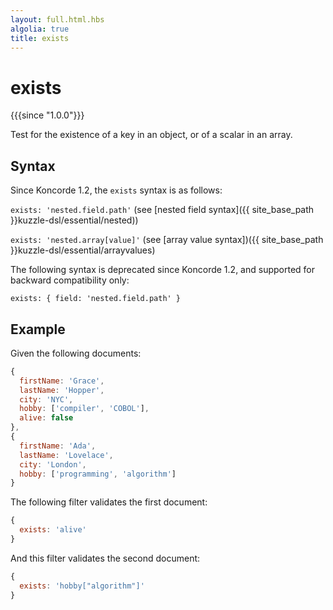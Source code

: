 ```yaml
---
layout: full.html.hbs
algolia: true
title: exists
---
```


# exists

{{{since "1.0.0"}}}

Test for the existence of a key in an object, or of a scalar in an array.  

## Syntax

Since Koncorde 1.2, the `exists` syntax is as follows:

`exists: 'nested.field.path'`
(see [nested field syntax]({{ site_base_path }}kuzzle-dsl/essential/nested))

`exists: 'nested.array[value]'`
(see [array value syntax])({{ site_base_path }}kuzzle-dsl/essential/arrayvalues)

The following syntax is deprecated since Koncorde 1.2, and supported for backward compatibility only:

`exists: { field: 'nested.field.path' }`

## Example

Given the following documents:

```javascript
{
  firstName: 'Grace',
  lastName: 'Hopper',
  city: 'NYC',
  hobby: ['compiler', 'COBOL'],
  alive: false
},
{
  firstName: 'Ada',
  lastName: 'Lovelace',
  city: 'London',
  hobby: ['programming', 'algorithm']
}
```

The following filter validates the first document:

```javascript
{
  exists: 'alive'
}
```

And this filter validates the second document:

```javascript
{
  exists: 'hobby["algorithm"]'
}
```
